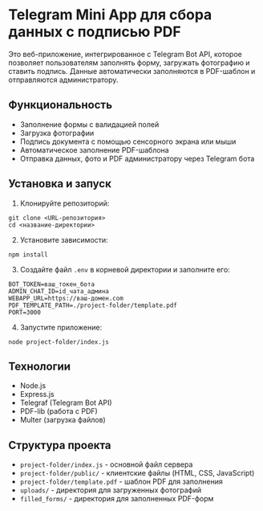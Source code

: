 # Telegram Mini App для сбора данных с подписью PDF

Это веб-приложение, интегрированное с Telegram Bot API, которое позволяет пользователям заполнять форму, загружать фотографию и ставить подпись. Данные автоматически заполняются в PDF-шаблон и отправляются администратору.

## Функциональность

- Заполнение формы с валидацией полей
- Загрузка фотографии
- Подпись документа с помощью сенсорного экрана или мыши
- Автоматическое заполнение PDF-шаблона
- Отправка данных, фото и PDF администратору через Telegram бота

## Установка и запуск

1. Клонируйте репозиторий:
```
git clone <URL-репозитория>
cd <название-директории>
```

2. Установите зависимости:
```
npm install
```

3. Создайте файл `.env` в корневой директории и заполните его:
```
BOT_TOKEN=ваш_токен_бота
ADMIN_CHAT_ID=id_чата_админа
WEBAPP_URL=https://ваш-домен.com
PDF_TEMPLATE_PATH=./project-folder/template.pdf
PORT=3000
```

4. Запустите приложение:
```
node project-folder/index.js
```

## Технологии

- Node.js
- Express.js
- Telegraf (Telegram Bot API)
- PDF-lib (работа с PDF)
- Multer (загрузка файлов)

## Структура проекта

- `project-folder/index.js` - основной файл сервера
- `project-folder/public/` - клиентские файлы (HTML, CSS, JavaScript)
- `project-folder/template.pdf` - шаблон PDF для заполнения
- `uploads/` - директория для загруженных фотографий
- `filled_forms/` - директория для заполненных PDF-форм 